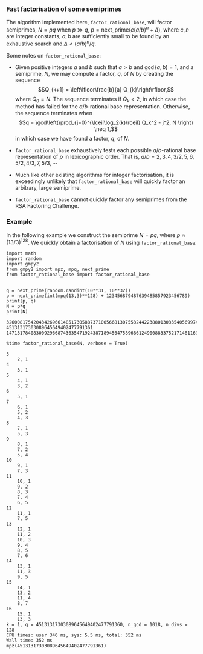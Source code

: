 ### Fast factorisation of some semiprimes

The algorithm implemented here, `factor_rational_base`, will factor semiprimes, $N = p q$ when $p \gg q$, $p = \text{next_prime}(c (a/b)^n + \Delta)$, where $c,n$ are integer constants, $a,b$ are sufficiently small to be found by an exhaustive search and $\Delta < (a/b)^n/q$. 

Some notes on `factor_rational_base`: 

* Given positive integers $a$ and $b$ such that $a>b$ and $\gcd(a,b)=1$, and a semiprime, $N$, we may compute a factor, $q$, of $N$ by creating the sequence $$Q_{k+1} = \left\lfloor\frac{b}{a} Q_{k}\right\rfloor,$$ where $Q_0 = N$. The sequence terminates if $Q_k < 2$, in which case the method has failed for the $a/b$-rational base representation. Otherwise, the sequence terminates when $$q = \gcd\left(\prod_{j=0}^{\lceil\log_2(k)\rceil} Q_k^2 - j^2, N \right) \neq 1,$$ in which case we have found a factor, $q$, of $N$. 

* `factor_rational_base` exhaustively tests each possible $a/b$-rational base representation of $p$ in lexicographic order. That is, $a/b=2,3,4,3/2,5,6,5/2,4/3,7,5/3,\cdots$

* Much like other existing algorithms for integer factorisation, it is exceedingly unlikely that `factor_rational_base` will quickly factor an arbitrary, large semiprime.

* `factor_rational_base` cannot quickly factor any semiprimes from the RSA Factoring Challenge.


### Example

In the following example we construct the semiprime $N = pq$, where $p \approx (13/3)^{128}$. We quickly obtain a factorisation of $N$ using `factor_rational_base`: 


```
import math
import random
import gmpy2
from gmpy2 import mpz, mpq, next_prime
from factor_rational_base import factor_rational_base


q = next_prime(random.randint(10**31, 10**32))
p = next_prime(int(mpq(13,3)**128) + 123456879487639485857923456789)
print(p, q)
N = p*q
print(N)

3260081754204342696614851730588737100566813075532442238801303354056997440025572973 45131317303089645649402477791361
147131784083009296687436354719243871894564758968612490088337521714811692655848217307415504613330168146531574486253

%time factor_rational_base(N, verbose = True)

3
    2, 1
4
    3, 1
5
    4, 1
    3, 2
6
    5, 1
7
    6, 1
    5, 2
    4, 3
8
    7, 1
    5, 3
9
    8, 1
    7, 2
    5, 4
10
    9, 1
    7, 3
11
    10, 1
    9, 2
    8, 3
    7, 4
    6, 5
12
    11, 1
    7, 5
13
    12, 1
    11, 2
    10, 3
    9, 4
    8, 5
    7, 6
14
    13, 1
    11, 3
    9, 5
15
    14, 1
    13, 2
    11, 4
    8, 7
16
    15, 1
    13, 3
k = 1, q = 45131317303089645649402477791360, n_gcd = 1018, n_divs = 128
CPU times: user 346 ms, sys: 5.5 ms, total: 352 ms
Wall time: 352 ms
mpz(45131317303089645649402477791361)

```
